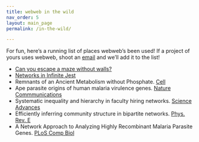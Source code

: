 ```yaml
---
title: webweb in the wild
nav_order: 5
layout: main_page
permalink: /in-the-wild/

---
```


For fun, here’s a running list of places webweb’s been used! If a project of yours uses webweb, shoot an [email](mailto:hunter.wapman@gmail.com) and we’ll add it to the list!

- [Can you escape a maze without walls?](http://danlarremore.com/538Maze.html)
- [Networks in Infinite Jest](https://hneutr.github.io/infinite_jest_webweb)
- Remnants of an Ancient Metabolism without Phosphate. [Cell](https://www.cell.com/cell/fulltext/S0092-8674(17)30133-2)
- Ape parasite origins of human malaria virulence genes. [Nature Commmunications](https://www.nature.com/articles/ncomms9368)
- Systematic inequality and hierarchy in faculty hiring networks. [Science Advances](http://advances.sciencemag.org/content/1/1/e1400005)
- Efficiently inferring community structure in bipartite networks. [Phys. Rev. E](https://journals.aps.org/pre/abstract/10.1103/PhysRevE.90.012805)
- A Network Approach to Analyzing Highly Recombinant Malaria Parasite Genes. [PLoS Comp Biol](https://journals.plos.org/ploscompbiol/article?id=10.1371/journal.pcbi.1003268)
